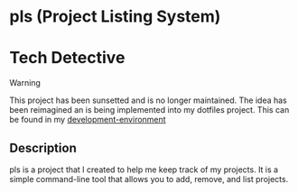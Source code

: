 # pls (Project Listing System)

# Tech Detective

> [!WARNING]
> This project has been sunsetted and is no longer maintained.
> The idea has been reimagined an is being implemented into my dotfiles project. This can be found in my [development-environment](https://github.com/JackPlowman/development-environment)


## Description

pls is a project that I created to help me keep track of my projects. It is a simple command-line tool that allows you to add, remove, and list projects.
